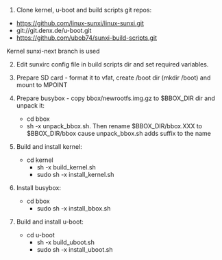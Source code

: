 1) Clone kernel, u-boot and build scripts git repos:
 - https://github.com/linux-sunxi/linux-sunxi.git
 - git://git.denx.de/u-boot.git
 - https://github.com/ubob74/sunxi-build-scripts.git 

Kernel sunxi-next branch is used

2) Edit sunxirc config file in build scripts dir and set required variables.

3) Prepare SD card - format it to vfat, create /boot dir (mkdir /boot) and mount to MPOINT

4) Prepare busybox - copy bbox/newrootfs.img.gz to $BBOX_DIR dir and unpack it:
   - cd bbox
   - sh -x unpack_bbox.sh.
   Then rename $BBOX_DIR/bbox.XXX to $BBOX_DIR/bbox cause unpack_bbox.sh adds suffix to the name

5) Build and install kernel:
   - cd kernel
	 - sh -x build_kernel.sh
	 - sudo sh -x install_kernel.sh

6) Install busybox:
   - cd bbox
	 - sudo sh -x install_bbox.sh

7) Build and install u-boot:
   - cd u-boot
	 - sh -x build_uboot.sh
	 - sudo sh -x install_uboot.sh
